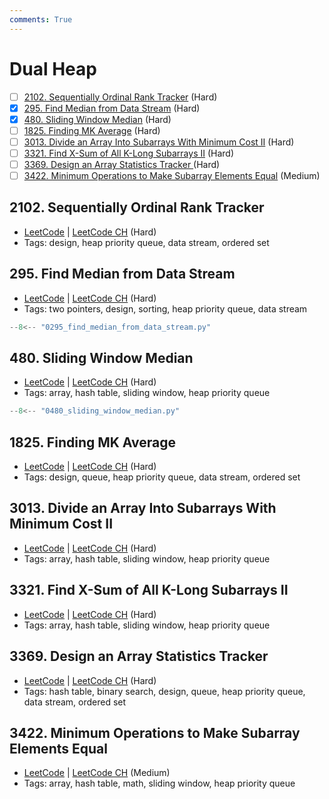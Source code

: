 ```yaml
---
comments: True
---
```


# Dual Heap

- [ ] [2102. Sequentially Ordinal Rank Tracker](https://leetcode.cn/problems/sequentially-ordinal-rank-tracker/) (Hard)
- [x] [295. Find Median from Data Stream](https://leetcode.cn/problems/find-median-from-data-stream/) (Hard)
- [x] [480. Sliding Window Median](https://leetcode.cn/problems/sliding-window-median/) (Hard)
- [ ] [1825. Finding MK Average](https://leetcode.cn/problems/finding-mk-average/) (Hard)
- [ ] [3013. Divide an Array Into Subarrays With Minimum Cost II](https://leetcode.cn/problems/divide-an-array-into-subarrays-with-minimum-cost-ii/) (Hard)
- [ ] [3321. Find X-Sum of All K-Long Subarrays II](https://leetcode.cn/problems/find-x-sum-of-all-k-long-subarrays-ii/) (Hard)
- [ ] [3369. Design an Array Statistics Tracker ](https://leetcode.cn/problems/design-an-array-statistics-tracker/) (Hard)
- [ ] [3422. Minimum Operations to Make Subarray Elements Equal](https://leetcode.cn/problems/minimum-operations-to-make-subarray-elements-equal/) (Medium)

## 2102. Sequentially Ordinal Rank Tracker

-   [LeetCode](https://leetcode.com/problems/sequentially-ordinal-rank-tracker/) | [LeetCode CH](https://leetcode.cn/problems/sequentially-ordinal-rank-tracker/) (Hard)
-   Tags: design, heap priority queue, data stream, ordered set

## 295. Find Median from Data Stream

-   [LeetCode](https://leetcode.com/problems/find-median-from-data-stream/) | [LeetCode CH](https://leetcode.cn/problems/find-median-from-data-stream/) (Hard)
-   Tags: two pointers, design, sorting, heap priority queue, data stream

```python title="295. Find Median from Data Stream - Python Solution"
--8<-- "0295_find_median_from_data_stream.py"
```

## 480. Sliding Window Median

-   [LeetCode](https://leetcode.com/problems/sliding-window-median/) | [LeetCode CH](https://leetcode.cn/problems/sliding-window-median/) (Hard)
-   Tags: array, hash table, sliding window, heap priority queue

```python title="480. Sliding Window Median - Python Solution"
--8<-- "0480_sliding_window_median.py"
```

## 1825. Finding MK Average

-   [LeetCode](https://leetcode.com/problems/finding-mk-average/) | [LeetCode CH](https://leetcode.cn/problems/finding-mk-average/) (Hard)
-   Tags: design, queue, heap priority queue, data stream, ordered set

## 3013. Divide an Array Into Subarrays With Minimum Cost II

-   [LeetCode](https://leetcode.com/problems/divide-an-array-into-subarrays-with-minimum-cost-ii/) | [LeetCode CH](https://leetcode.cn/problems/divide-an-array-into-subarrays-with-minimum-cost-ii/) (Hard)
-   Tags: array, hash table, sliding window, heap priority queue

## 3321. Find X-Sum of All K-Long Subarrays II

-   [LeetCode](https://leetcode.com/problems/find-x-sum-of-all-k-long-subarrays-ii/) | [LeetCode CH](https://leetcode.cn/problems/find-x-sum-of-all-k-long-subarrays-ii/) (Hard)
-   Tags: array, hash table, sliding window, heap priority queue

## 3369. Design an Array Statistics Tracker

-   [LeetCode](https://leetcode.com/problems/design-an-array-statistics-tracker/) | [LeetCode CH](https://leetcode.cn/problems/design-an-array-statistics-tracker/) (Hard)
-   Tags: hash table, binary search, design, queue, heap priority queue, data stream, ordered set

## 3422. Minimum Operations to Make Subarray Elements Equal

-   [LeetCode](https://leetcode.com/problems/minimum-operations-to-make-subarray-elements-equal/) | [LeetCode CH](https://leetcode.cn/problems/minimum-operations-to-make-subarray-elements-equal/) (Medium)
-   Tags: array, hash table, math, sliding window, heap priority queue
